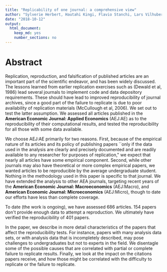 ```yaml
---
title: "Replicability of one journal: a comprehensive view"
author: "Sylverie Herbert, Hautahi Kingi, Flavio Stanchi, Lars Vilhuber"
date: "2018-10-12"
output: 
  html_document: 
    keep_md: yes
    number_sections: no
---
```







# Abstract
Replication, reproduction, and falsification of published articles are an important part of the scientific endeavor, and has been widely discussed. The lessons learned from earlier replication exercises such as (Dewald et al, 1986) lead several journals to implement code and data  depository requirements. These  should have lead to improved reproducibility of journal archives, since a good part of the failure to replicate is due to poor availability of replication materials (McCullough et al, 2006). We set out to test the latter assumption. We assessed all articles published in the **American Economic Journal: Applied Economics** (AEJ:AE) as to the reproducibility of their computational results, and tested the reproducibility for all those with some data available. 

We choose AEJ:AE primarily for two reasons. First, because of the empirical nature of its articles and its policy of publishing papers ``only if the data used in the analysis are clearly and precisely documented and are readily available to any researcher for purposes of replication," we expect that nearly all articles have some empirical component. Second, while other journals may also have theoretical or more complex empirical papers, we wanted articles to be reproducible by the average  undergraduate student.
Nothing in the methodology used in this paper is specific to that journal. We have extended the analysis to other AEA journals, targeting recent years of the **American Economic Journal: Macroeconomics** (AEJ:Macro), and **American Economic Journal: Microeconomics** (AEJ:Micro), though to date our efforts have less than complete coverage.

To date (the work is ongoing), we have assessed 686 articles. 154 papers don't provide enough data to attempt a reproduction. We ultimately have verified the reproducibility of 401 papers. 

In the paper, we describe in more detail characteristics of the papers that affect the reproducibility tests. For instance, papers with many analysis data sets, or with analysis data that is incompletely described, may pose challenges to undergraduates but not to experts in the field. We disentagle some of the possible causes that are correlated with partial or complete failure to replicate results.  Finally, we look at the impact on the citations papers receive, and how those might be correlated with the difficulty to replicate or the failure to replicate.


